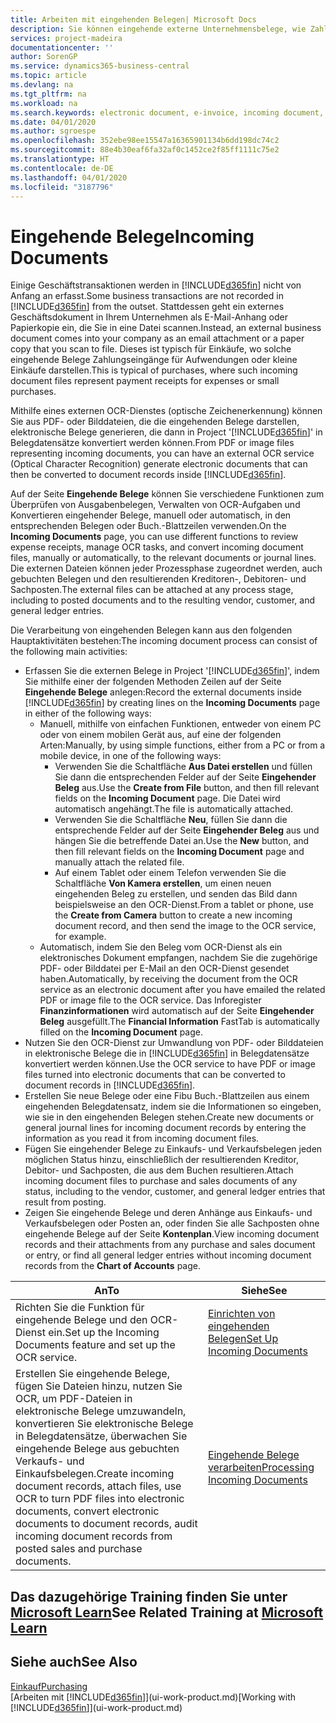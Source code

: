 ```yaml
---
title: Arbeiten mit eingehenden Belegen| Microsoft Docs
description: Sie können eingehende externe Unternehmensbelege, wie Zahlungseingänge oder PDF-Dateien verwalten, OCR-Aufgaben verwalten und Dateien in elektronische Belege und Datensätze umwandeln.
services: project-madeira
documentationcenter: ''
author: SorenGP
ms.service: dynamics365-business-central
ms.topic: article
ms.devlang: na
ms.tgt_pltfrm: na
ms.workload: na
ms.search.keywords: electronic document, e-invoice, incoming document, OCR, ecommerce, document exchange, import invoice
ms.date: 04/01/2020
ms.author: sgroespe
ms.openlocfilehash: 352ebe98ee15547a16365901134b6dd198dc74c2
ms.sourcegitcommit: 88e4b30eaf6fa32af0c1452ce2f85ff1111c75e2
ms.translationtype: HT
ms.contentlocale: de-DE
ms.lasthandoff: 04/01/2020
ms.locfileid: "3187796"
---
```

# <a name="incoming-documents"></a><span data-ttu-id="e8c02-103">Eingehende Belege</span><span class="sxs-lookup"><span data-stu-id="e8c02-103">Incoming Documents</span></span>
<span data-ttu-id="e8c02-104">Einige Geschäftstransaktionen werden in [!INCLUDE[d365fin](includes/d365fin_md.md)] nicht von Anfang an erfasst.</span><span class="sxs-lookup"><span data-stu-id="e8c02-104">Some business transactions are not recorded in [!INCLUDE[d365fin](includes/d365fin_md.md)] from the outset.</span></span> <span data-ttu-id="e8c02-105">Stattdessen geht ein externes Geschäftsdokument in Ihrem Unternehmen als E-Mail-Anhang oder Papierkopie ein, die Sie in eine Datei scannen.</span><span class="sxs-lookup"><span data-stu-id="e8c02-105">Instead, an external business document comes into your company as an email attachment or a paper copy that you scan to file.</span></span> <span data-ttu-id="e8c02-106">Dieses ist typisch für Einkäufe, wo solche eingehende Belege Zahlungseingänge für Aufwendungen oder kleine Einkäufe darstellen.</span><span class="sxs-lookup"><span data-stu-id="e8c02-106">This is typical of purchases, where such incoming document files represent payment receipts for expenses or small purchases.</span></span>

<span data-ttu-id="e8c02-107">Mithilfe eines externen OCR-Dienstes (optische Zeichenerkennung) können Sie aus PDF- oder Bilddateien, die die eingehenden Belege darstellen, elektronische Belege generieren, die dann in Project '[!INCLUDE[d365fin](includes/d365fin_md.md)]' in Belegdatensätze konvertiert werden können.</span><span class="sxs-lookup"><span data-stu-id="e8c02-107">From PDF or image files representing incoming documents, you can have an external OCR service (Optical Character Recognition) generate electronic documents that can then be converted to document records inside [!INCLUDE[d365fin](includes/d365fin_md.md)].</span></span>

<span data-ttu-id="e8c02-108">Auf der Seite **Eingehende Belege** können Sie verschiedene Funktionen zum Überprüfen von Ausgabenbelegen, Verwalten von OCR-Aufgaben und Konvertieren eingehender Belege, manuell oder automatisch, in den entsprechenden Belegen oder Buch.-Blattzeilen verwenden.</span><span class="sxs-lookup"><span data-stu-id="e8c02-108">On the **Incoming Documents** page, you can use different functions to review expense receipts, manage OCR tasks, and convert incoming document files, manually or automatically, to the relevant documents or journal lines.</span></span> <span data-ttu-id="e8c02-109">Die externen Dateien können jeder Prozessphase zugeordnet werden, auch gebuchten Belegen und den resultierenden Kreditoren-, Debitoren- und Sachposten.</span><span class="sxs-lookup"><span data-stu-id="e8c02-109">The external files can be attached at any process stage, including to posted documents and to the resulting vendor, customer, and general ledger entries.</span></span>

<span data-ttu-id="e8c02-110">Die Verarbeitung von eingehenden Belegen kann aus den folgenden Hauptaktivitäten bestehen:</span><span class="sxs-lookup"><span data-stu-id="e8c02-110">The incoming document process can consist of the following main activities:</span></span>

* <span data-ttu-id="e8c02-111">Erfassen Sie die externen Belege in Project '[!INCLUDE[d365fin](includes/d365fin_md.md)]', indem Sie mithilfe einer der folgenden Methoden Zeilen auf der Seite **Eingehende Belege** anlegen:</span><span class="sxs-lookup"><span data-stu-id="e8c02-111">Record the external documents inside [!INCLUDE[d365fin](includes/d365fin_md.md)] by creating lines on the **Incoming Documents** page in either of the following ways:</span></span>
  * <span data-ttu-id="e8c02-112">Manuell, mithilfe von einfachen Funktionen, entweder von einem PC oder von einem mobilen Gerät aus, auf eine der folgenden Arten:</span><span class="sxs-lookup"><span data-stu-id="e8c02-112">Manually, by using simple functions, either from a PC or from a mobile device, in one of the following ways:</span></span>
    * <span data-ttu-id="e8c02-113">Verwenden Sie die Schaltfläche **Aus Datei erstellen** und füllen Sie dann die entsprechenden Felder auf der Seite **Eingehender Beleg** aus.</span><span class="sxs-lookup"><span data-stu-id="e8c02-113">Use the **Create from File** button, and then fill relevant fields on the **Incoming Document** page.</span></span> <span data-ttu-id="e8c02-114">Die Datei wird automatisch angehängt.</span><span class="sxs-lookup"><span data-stu-id="e8c02-114">The file is automatically attached.</span></span>  
    * <span data-ttu-id="e8c02-115">Verwenden Sie die Schaltfläche **Neu**, füllen Sie dann die entsprechende Felder auf der Seite **Eingehender Beleg** aus und hängen Sie die betreffende Datei an.</span><span class="sxs-lookup"><span data-stu-id="e8c02-115">Use the **New** button, and then fill relevant fields on the **Incoming Document** page and manually attach the related file.</span></span>
    * <span data-ttu-id="e8c02-116">Auf einem Tablet oder einem Telefon verwenden Sie die Schaltfläche **Von Kamera erstellen**, um einen neuen eingehenden Beleg zu erstellen, und senden das Bild dann beispielsweise an den OCR-Dienst.</span><span class="sxs-lookup"><span data-stu-id="e8c02-116">From a tablet or phone, use the **Create from Camera** button to create a new incoming document record, and then send the image to the OCR service, for example.</span></span>
  * <span data-ttu-id="e8c02-117">Automatisch, indem Sie den Beleg vom OCR-Dienst als ein elektronisches Dokument empfangen, nachdem Sie die zugehörige PDF- oder Bilddatei per E-Mail an den OCR-Dienst gesendet haben.</span><span class="sxs-lookup"><span data-stu-id="e8c02-117">Automatically, by receiving the document from the OCR service as an electronic document after you have emailed the related PDF or image file to the OCR service.</span></span> <span data-ttu-id="e8c02-118">Das Inforegister **Finanzinformationen** wird automatisch auf der Seite **Eingehender Beleg** ausgefüllt.</span><span class="sxs-lookup"><span data-stu-id="e8c02-118">The **Financial Information** FastTab is automatically filled on the **Incoming Document** page.</span></span>
* <span data-ttu-id="e8c02-119">Nutzen Sie den OCR-Dienst zur Umwandlung von PDF- oder Bilddateien in elektronische Belege die in [!INCLUDE[d365fin](includes/d365fin_md.md)] in Belegdatensätze konvertiert werden können.</span><span class="sxs-lookup"><span data-stu-id="e8c02-119">Use the OCR service to have PDF or image files turned into electronic documents that can be converted to document records in [!INCLUDE[d365fin](includes/d365fin_md.md)].</span></span>
* <span data-ttu-id="e8c02-120">Erstellen Sie neue Belege oder eine Fibu Buch.-Blattzeilen aus einem eingehenden Belegdatensatz, indem sie die Informationen so eingeben, wie sie in den eingehenden Belegen stehen.</span><span class="sxs-lookup"><span data-stu-id="e8c02-120">Create new documents or general journal lines for incoming document records by entering the information as you read it from incoming document files.</span></span>
* <span data-ttu-id="e8c02-121">Fügen Sie eingehender Belege zu Einkaufs- und Verkaufsbelegen jeden möglichen Status hinzu, einschließlich der resultierenden Kreditor, Debitor- und Sachposten, die aus dem Buchen resultieren.</span><span class="sxs-lookup"><span data-stu-id="e8c02-121">Attach incoming document files to purchase and sales documents of any status, including to the vendor, customer, and general ledger entries that result from posting.</span></span>
* <span data-ttu-id="e8c02-122">Zeigen Sie eingehende Belege und deren Anhänge aus Einkaufs- und Verkaufsbelegen oder Posten an, oder finden Sie alle Sachposten ohne eingehende Belege auf der Seite **Kontenplan**.</span><span class="sxs-lookup"><span data-stu-id="e8c02-122">View incoming document records and their attachments from any purchase and sales document or entry, or find all general ledger entries without incoming document records from the **Chart of Accounts** page.</span></span>

| <span data-ttu-id="e8c02-123">An</span><span class="sxs-lookup"><span data-stu-id="e8c02-123">To</span></span> | <span data-ttu-id="e8c02-124">Siehe</span><span class="sxs-lookup"><span data-stu-id="e8c02-124">See</span></span> |
| --- | --- |
| <span data-ttu-id="e8c02-125">Richten Sie die Funktion für eingehende Belege und den OCR-Dienst ein.</span><span class="sxs-lookup"><span data-stu-id="e8c02-125">Set up the Incoming Documents feature and set up the OCR service.</span></span> |[<span data-ttu-id="e8c02-126">Einrichten von eingehenden Belegen</span><span class="sxs-lookup"><span data-stu-id="e8c02-126">Set Up Incoming Documents</span></span>](across-how-setup-income-documents.md) |
| <span data-ttu-id="e8c02-127">Erstellen Sie eingehende Belege, fügen Sie Dateien hinzu, nutzen Sie OCR, um PDF-Dateien in elektronische Belege umzuwandeln, konvertieren Sie elektronische Belege in Belegdatensätze, überwachen Sie eingehende Belege aus gebuchten Verkaufs- und Einkaufsbelegen.</span><span class="sxs-lookup"><span data-stu-id="e8c02-127">Create incoming document records, attach files, use OCR to turn PDF files into electronic documents, convert electronic documents to document records, audit incoming document records from posted sales and purchase documents.</span></span> |[<span data-ttu-id="e8c02-128">Eingehende Belege verarbeiten</span><span class="sxs-lookup"><span data-stu-id="e8c02-128">Processing Incoming Documents</span></span>](across-process-income-documents.md) |

## <a name="see-related-training-at-microsoft-learn"></a><span data-ttu-id="e8c02-129">Das dazugehörige Training finden Sie unter [Microsoft Learn](/learn/modules/incoming-documents-dynamics-365-business-central/index)</span><span class="sxs-lookup"><span data-stu-id="e8c02-129">See Related Training at [Microsoft Learn](/learn/modules/incoming-documents-dynamics-365-business-central/index)</span></span>

## <a name="see-also"></a><span data-ttu-id="e8c02-130">Siehe auch</span><span class="sxs-lookup"><span data-stu-id="e8c02-130">See Also</span></span>
[<span data-ttu-id="e8c02-131">Einkauf</span><span class="sxs-lookup"><span data-stu-id="e8c02-131">Purchasing</span></span>](purchasing-manage-purchasing.md)  
<span data-ttu-id="e8c02-132">[Arbeiten mit [!INCLUDE[d365fin](includes/d365fin_md.md)]](ui-work-product.md)</span><span class="sxs-lookup"><span data-stu-id="e8c02-132">[Working with [!INCLUDE[d365fin](includes/d365fin_md.md)]](ui-work-product.md)</span></span>
